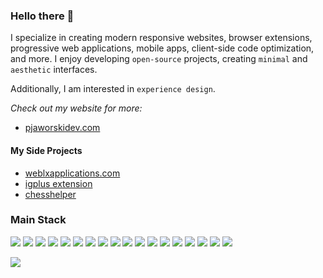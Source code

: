 ### Hello there 👋

I specialize in creating modern responsive websites, browser extensions, progressive web applications, mobile apps, client-side code optimization, and more. I enjoy developing `open-source` projects, creating `minimal` and `aesthetic` interfaces. 


Additionally, I am interested in `experience design`.

_Check out my website for more:_ 
- [pjaworskidev.com](https://pjaworskidev.com)


#### My Side Projects
- [weblxapplications.com](https://weblxapplications.com/)
- [igplus extension](https://weblxapplications.com/products/igplus)
- [chesshelper](https://weblxapplications.com/products/chesshelper)



### **Main Stack** ##

![](https://img.shields.io/badge/-TypeScript-black?style=for-the-badge&logo=TypeScript&logoColor=blue)
![](https://img.shields.io/badge/-Next-black?style=for-the-badge&logo=Nextdotjs&logoColor=white)
![](https://img.shields.io/badge/-React-black?style=for-the-badge&logo=React&logoColor=cyan)
![](https://img.shields.io/badge/-Sass-black?style=for-the-badge&logo=Sass&logoColor=pink)
![](https://img.shields.io/badge/-React_Native-black?style=for-the-badge&logo=React&logoColor=cyan)
![](https://img.shields.io/badge/-Php-black?style=for-the-badge&logo=php&logoColor=green)
![](https://img.shields.io/badge/-Git-black?style=for-the-badge&logo=Git&logoColor=tomato)
![](https://img.shields.io/badge/-GitHub-black?style=for-the-badge&logo=GitHub&logoColor=white)
![](https://img.shields.io/badge/-GSAP-black?style=for-the-badge&logo=webflow&logoColor=teal)
![](https://img.shields.io/badge/-Figma-black?style=for-the-badge&logo=Figma&logoColor=red)
![](https://img.shields.io/badge/-Photoshop-black?style=for-the-badge&logo=P&logoColor=blue)
![](https://img.shields.io/badge/-Illustrator-black?style=for-the-badge&logo=P&logoColor=blue)
![](https://img.shields.io/badge/-Gulp-black?style=for-the-badge&logo=gulp&logoColor=red)
![](https://img.shields.io/badge/-Parcel-black?style=for-the-badge&logo=parcel&logoColor=purple)
![](https://img.shields.io/badge/-ESLint-black?style=for-the-badge&logo=ESLint&logoColor=purple)
![](https://img.shields.io/badge/-Axios-black?style=for-the-badge&logo=axios&logoColor=white)
![](https://img.shields.io/badge/-pnpm-black?style=for-the-badge&logo=pnpm)
![](https://img.shields.io/badge/-bun-black?style=for-the-badge&logo=bun)


 [![](https://www.codewars.com/users/gerwld/badges/small)](https://www.codewars.com/users/gerwld)    




